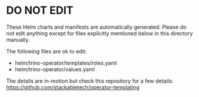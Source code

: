 # DO NOT EDIT

These Helm charts and manifests are automatically generated.
Please do not edit anything except for files explicitly mentioned below in this
directory manually.

The following files are ok to edit:

- helm/trino-operator/templates/roles.yaml
- helm/trino-operator/values.yaml

The details are in-motion but check this repository for a few details:
<https://github.com/stackabletech/operator-templating>
